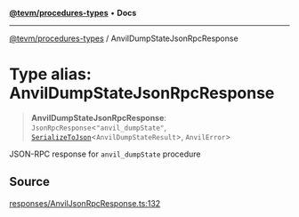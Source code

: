 [**@tevm/procedures-types**](../README.md) • **Docs**

***

[@tevm/procedures-types](../globals.md) / AnvilDumpStateJsonRpcResponse

# Type alias: AnvilDumpStateJsonRpcResponse

> **AnvilDumpStateJsonRpcResponse**: `JsonRpcResponse`\<`"anvil_dumpState"`, [`SerializeToJson`](SerializeToJson.md)\<`AnvilDumpStateResult`\>, `AnvilError`\>

JSON-RPC response for `anvil_dumpState` procedure

## Source

[responses/AnvilJsonRpcResponse.ts:132](https://github.com/evmts/tevm-monorepo/blob/main/packages/procedures-types/src/responses/AnvilJsonRpcResponse.ts#L132)
